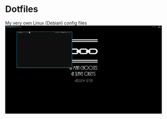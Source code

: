 # Dotfiles
My very own Linux (Debian) config files
![alt img](https://raw.githubusercontent.com/arceso/Dotfiles/master/preview1.png)
